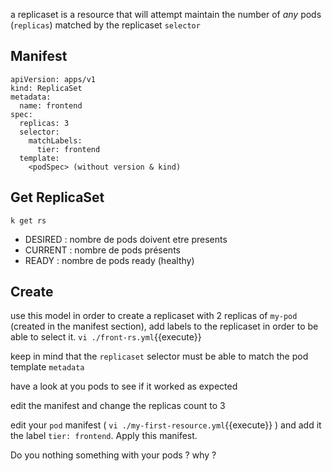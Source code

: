 a replicaset is a resource that will attempt maintain the number of _any_ pods (`replicas`) matched by the replicaset `selector`

## Manifest

```
apiVersion: apps/v1
kind: ReplicaSet
metadata:
  name: frontend
spec:
  replicas: 3
  selector:
    matchLabels:
      tier: frontend
  template:
    <podSpec> (without version & kind)
 ```

## Get ReplicaSet

`k get rs`

- DESIRED : nombre de pods doivent etre presents   
- CURRENT : nombre de pods présents   
- READY : nombre de pods ready (healthy) 

## Create
use this model in order to create a replicaset with 2 replicas of `my-pod` (created in the manifest section), add labels to the replicaset in order to be able to select it.
`vi ./front-rs.yml`{{execute}}

keep in mind that the `replicaset` selector must be able to match the pod template `metadata`

have a look at you pods to see if it worked as expected

edit the manifest and change the replicas count to 3

edit your `pod` manifest ( `vi ./my-first-resource.yml`{{execute}} ) and add it the label `tier: frontend`. Apply this manifest.

Do you nothing something with your pods ? why ?